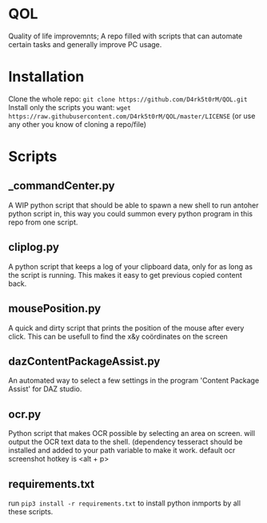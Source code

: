 # QOL
Quality of life improvemnts; A repo filled with scripts that can automate certain tasks and generally improve PC usage.

# Installation
Clone the whole repo:
```git clone https://github.com/D4rk5t0rM/QOL.git```
Install only the scripts you want:
```wget https://raw.githubusercontent.com/D4rk5t0rM/QOL/master/LICENSE```
(or use any other you know of cloning a repo/file)

# Scripts
## _commandCenter.py
A WIP python script that should be able to spawn a new shell to run antoher python script in, this way you could summon every python program in this repo from one script.

## cliplog.py
A python script that keeps a log of your clipboard data, only for as long as the script is running. This makes it easy to get previous copied content back.

## mousePosition.py
A quick and dirty script that prints the position of the mouse after every click. This can be usefull to find the x&y coördinates on the screen

## dazContentPackageAssist.py
An automated way to select a few settings in the program 'Content Package Assist' for DAZ studio.

## ocr.py
Python script that makes OCR possible by selecting an area on screen. will output the OCR text data to the shell. (dependency tesseract should be installed and added to your path variable to make it work. default ocr screenshot hotkey is <alt + p>

## requirements.txt
run ```pip3 install -r requirements.txt``` to install python inmports by all these scripts.
